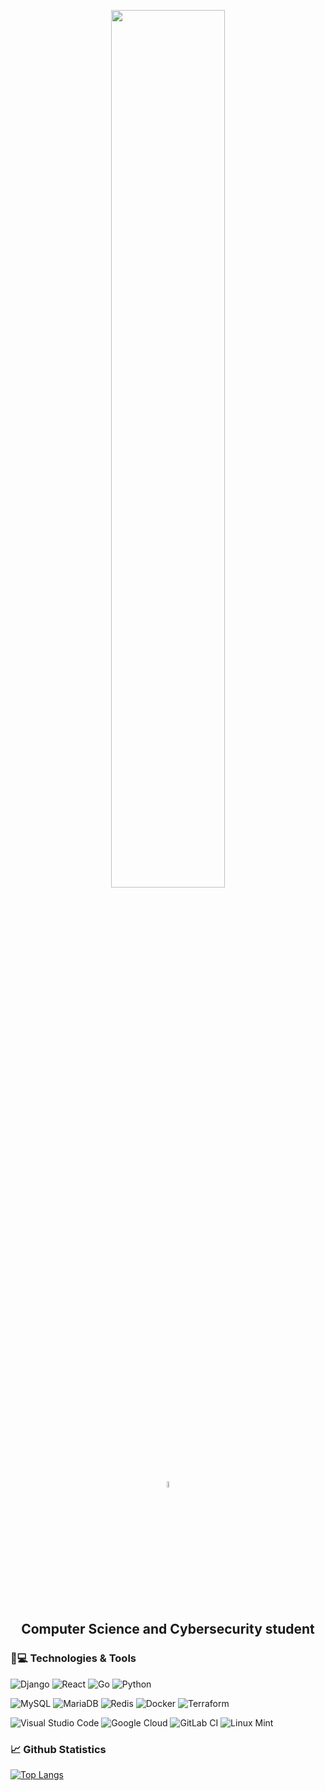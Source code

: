 <p align="center">
  <img src="https://image.noelshack.com/fichiers/2020/48/7/1606677039-banniere-git.png"  width="60%" >
 </p>
 <p align="center">
 <a href="https://www.linkedin.com/in/nicolas-brette-9a4ab020a"> <img src="https://upload.wikimedia.org/wikipedia/commons/thumb/c/ca/LinkedIn_logo_initials.png/768px-LinkedIn_logo_initials.png" width=5%> </a>
   </p>
 <h2 align="center">Computer Science and Cybersecurity student</h2>


### 🚀💻 Technologies & Tools

![Django](https://img.shields.io/badge/Django-092E20?style=for-the-badge&logo=django&logoColor=white)
![React](https://img.shields.io/badge/React-20232A?style=for-the-badge&logo=react&logoColor=61DAFB)
![Go](https://img.shields.io/badge/go-%2300ADD8.svg?style=for-the-badge&logo=go&logoColor=white)
![Python](https://img.shields.io/badge/python-3670A0?style=for-the-badge&logo=python&logoColor=ffdd54)

![MySQL](https://img.shields.io/badge/mysql-%2300f.svg?style=for-the-badge&logo=mysql&logoColor=white)
![MariaDB](https://img.shields.io/badge/MariaDB-003545?style=for-the-badge&logo=mariadb&logoColor=white)
![Redis](https://img.shields.io/badge/redis-%23DD0031.svg?style=for-the-badge&logo=redis&logoColor=white)
![Docker](https://img.shields.io/badge/docker-%230db7ed.svg?style=for-the-badge&logo=docker&logoColor=white)
![Terraform](https://img.shields.io/badge/terraform-%235835CC.svg?style=for-the-badge&logo=terraform&logoColor=white)

![Visual Studio Code](https://img.shields.io/badge/Visual%20Studio%20Code-0078d7.svg?style=for-the-badge&logo=visual-studio-code&logoColor=white)
![Google Cloud](https://img.shields.io/badge/GoogleCloud-%234285F4.svg?style=for-the-badge&logo=google-cloud&logoColor=white)
![GitLab CI](https://img.shields.io/badge/GitLabCI-%23181717.svg?style=for-the-badge&logo=gitlab&logoColor=white)
![Linux Mint](https://img.shields.io/badge/Linux%20Mint-87CF3E?style=for-the-badge&logo=Linux%20Mint&logoColor=white)
 




### 📈 Github Statistics

  [![Top Langs](https://github-readme-stats.vercel.app/api/top-langs/?username=nbrette&layout=compact)](https://github.com/anuraghazra/github-readme-stats)



